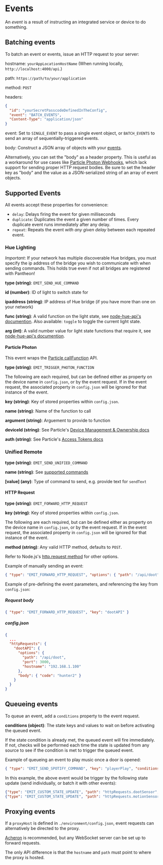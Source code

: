 # Events

An *event* is a result of instructing an integrated service or device to do something.

## Batching events
To batch an event or events, issue an HTTP request to your server:

hostname: `yourAppLocationHostName` (When running locally, `http://localhost:4000/api`.)

path: `https://path/to/your/application`

method: `POST`

headers:
```json
{
  "id": "yourSecretPasscodeDefinedInTheConfig",
  "event": "BATCH_EVENTS",
  "Content-Type": "application/json"
}
```

event: Set to `SINGLE_EVENT` to pass a single event object,
or `BATCH_EVENTS` to send an array of sequentially-triggered events.

body: Construct a JSON array of objects with your [events](./docs/EVENTS.md).

Alternatively, you can set the "body" as a header property.
This is useful as a workaround for use cases like [Particle Photon Webhooks](https://docs.particle.io/guide/tools-and-features/webhooks/), which lack support for sending proper HTTP request bodies.
Be sure to set the header key as "body" and the value as a JSON-serialized string of an array of event objects.

## Supported Events
All events accept these properties for convenience:

* `delay`: Delays firing the event for given milliseconds
* `duplicate`: Duplicates the event a given number of times. Every duplicate event runs immediately after any delay.
* `repeat`: Repeats the event *with any given delay* between each repeated event.

### Hue Lighting
*Important*: If your network has multiple discoverable Hue bridges,
you must specify the ip address of the bridge you wish to communicate with
when sending commands. This holds true even if not all bridges are registered with Pantheon!

**type (string)**: `EMIT_SEND_HUE_COMMAND`

**id (number)**: ID of light to switch state for

**ipaddress (string)**: IP address of Hue bridge (if you have more than one on your network)

**func (string)**: A valid function on the light state, see [node-hue-api's documention](https://github.com/peter-murray/node-hue-api#using-lightstate-to-build-states).
Also available: `toggle` to toggle the current light state.

**arg (int)**: A valid number value for light state functions that require it, see [node-hue-api's documention](https://github.com/peter-murray/node-hue-api#using-lightstate-to-build-states).

#### Particle Photon

This event wraps the [Particle callFunction](https://docs.particle.io/reference/javascript/#callfunction) API.

**type (string)**: `EMIT_TRIGGER_PHOTON_FUNCTION`

The following are each required, but can be defined either as property on the device name in `config.json`, or by the event request.
If in the event request, the associated property in `config.json` will be ignored for that instance of the event.

**key (string)**: Key of stored properties within `config.json`.

**name (string)**: Name of the function to call

**argument (string)**: Arguement to provide to function

**deviceId (string)**: See Particle's [Device Management & Ownership docs](https://docs.particle.io/support/troubleshooting/device-management/photon/)

**auth (string)**: See Particle's [Access Tokens docs](https://docs.particle.io/guide/how-to-build-a-product/authentication/#access-tokens)

### Unified Remote
**type (string)**: `EMIT_SEND_UNIFIED_COMMAND`

**name (string)**: See [supported commands](../server/middleware/unified/commands.js)

**[value] (any)**: Type of command to send, e.g. provide text for `sendText`

#### HTTP Request
**type (string)**: `EMIT_FORWARD_HTTP_REQUEST`

**key (string)**: Key of stored properties within `config.json`.

The following are each required, but can be defined either as property on the device name in `config.json`, or by the event request.
If in the event request, the associated property in `config.json` will be ignored for that instance of the event.

**method (string)**: Any valid HTTP method, defaults to `POST`.

Refer to Node.js's [http.request method](https://nodejs.org/api/http.html#http_http_request_options_callback) for other options.

Example of manually sending an event:
```json
{ "type": "EMIT_FORWARD_HTTP_REQUEST", "options": { "path": "/api/doot", "port": 3000, "hostname": "192.168.1.100" }, "body": { "code": "hunter2" } }
```

Example of pre-defining the event parameters, and referencing the key from `config.json`:

##### Request body
```json
{ "type": "EMIT_FORWARD_HTTP_REQUEST", "key": "dootAPI" }
```
##### config.json
```json
{
  ...
  "httpRequests": {
    "dootAPI": {
      "options": {
        "path": "/api/doot",
        "port": 3000,
        "hostname": "192.168.1.100"
      },
      "body": { "code": "hunter2" }
    }
  }
}
```

## Queueing events
To queue an event, add a `conditions` property to the event request.

**conditions (object)**: The state keys and values to wait on before activating the queued event.

If the state condition is already met, the queued event will fire immediately. If not, checks will be performed each time the state is updated from any source to see if the condition is met to trigger the queued event.

Example of queueing an event to play music once a door is opened:
```json
{ "type": "EMIT_SEND_SPOTIFY_COMMAND", "key": "playerPlay", "conditions": { "doorUnlocked": true, "doorAjar": true, "motionDetected": true } }
```
In this example, the above event would be trigger by the following state update (send individually, or batch it with other events):
```json
{"type": "EMIT_CUSTOM_STATE_UPDATE", "path": "httpRequests.dootSensor", "stateUpdates": { "doorUnlocked": true, "doorAjar": true } }
{"type": "EMIT_CUSTOM_STATE_UPDATE", "path": "httpRequests.motionSensor", "stateUpdates": { "motionDetected": true } }
```

## Proxying events
If a `proxyHost` is defined in `./environment/config.json`, event requests can alternatively be directed to the proxy.

[Acheron](https://github.com/Nase00/acheron) is recommended, but any WebSocket server can be set up to forward requests.

The only API difference is that the `hostname` and `path` must point to where the proxy is hosted.
